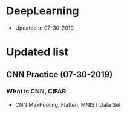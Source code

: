 # DeepLearning
* Updated in 07-30-2019
# Updated list
## CNN Practice (07-30-2019)
### What is CNN, CIFAR
* CNN MaxPooling, Flatten, MNIST Data Set
